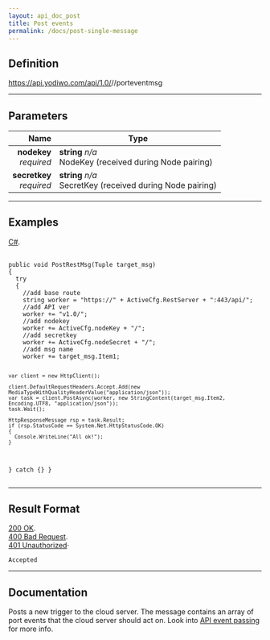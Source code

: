 ```yaml
---
layout: api_doc_post
title: Post events
permalink: /docs/post-single-message
---
```


## Definition
https://api.yodiwo.com/api/1.0/<nodekey>/<secretkey>/porteventmsg

- - - -

## Parameters

| Name | Type |
| -----: | ----- |
| **nodekey** <br/> *required* | **string** *n/a* <br/> NodeKey (received during Node pairing) |
| **secretkey** <br/> *required* | **string** *n/a* <br/> SecretKey (received during Node pairing) |

- - - -

## Examples

<div id="code1_container">
    <div class="block-code block-show-code" type="section.type">
        <div class="code-tabs">
          <div data-lang="csharp" class="tab on">
            <a href="javascript: showCode('code1_container', 'csharp');"><span>C#</span></a><span>.</span>
          </div>
        </div>
        <pre id="csharp">
            <code>
public void PostRestMsg(Tuple<string, string> target_msg)
{
  try
  {
    //add base route
    string worker = "https://" + ActiveCfg.RestServer + ":443/api/";
    //add API ver
    worker += "v1.0/";
    //add nodekey
    worker += ActiveCfg.nodeKey + "/";
    //add secretkey
    worker += ActiveCfg.nodeSecret + "/";
    //add msg name
    worker += target_msg.Item1;

    var client = new HttpClient();

    client.DefaultRequestHeaders.Accept.Add(new MediaTypeWithQualityHeaderValue("application/json"));
    var task = client.PostAsync(worker, new StringContent(target_msg.Item2, Encoding.UTF8, "application/json"));
    task.Wait();

    HttpResponseMessage rsp = task.Result;
    if (rsp.StatusCode == System.Net.HttpStatusCode.OK)
    {
      Console.WriteLine("All ok!");
    }
  }
  catch {}
}
            </code>
        </pre>
    </div>
</div>


- - - -


## Result Format


<div id="code2_container">
    <div class="block-code block-show-code" type="section.type">
        <div class="code-tabs">
          <div data-lang="200" class="tab on">
            <a href="javascript: showCode('code2_container', '200');"><span><span class="status-icon status-icon-success"></span> 200 OK</span></a><span>.</span>
          </div>
          <div data-lang="400" class="tab off">
            <a href="javascript: showCode('code2_container', '400');"><span><span class="status-icon status-icon-error"></span> 400 Bad Request</span></a><span>.</span>
          </div>
          <div data-lang="410" class="tab off">
            <a href="javascript: showCode('code2_container', '410');"><span><span class="status-icon status-icon-error"></span> 401 Unauthorized</span></a><span class="">·</span>
          </div>
        </div>
        <pre id="200"><code>Accepted</code></pre>
        <pre id="400" style="display:none;"><code>Generic error in handling message</code></pre>
        <pre id="410" style="display:none;"><code>Authorization failed (e.g. invalid keys or ApiKey does not match NodeKey)</code></pre>
    </div>
</div>

- - - -


## Documentation
Posts a new trigger to the cloud server. The message contains an array of port events that the cloud server should act on. Look into [API event passing](/doc/docs/message-event-passing) for more info.
